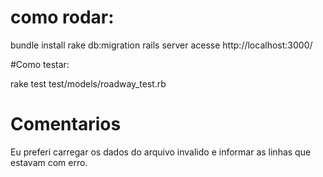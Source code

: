 # como rodar:

  bundle install
  rake db:migration
  rails server
  acesse http://localhost:3000/

#Como testar:

  rake test test/models/roadway_test.rb

# Comentarios

  Eu preferi carregar os dados do arquivo invalido e informar as linhas que estavam com erro.
